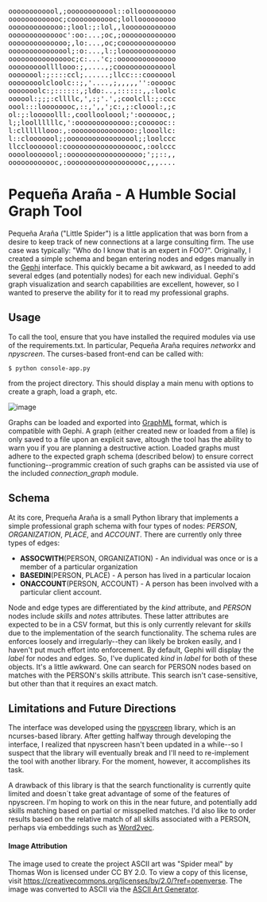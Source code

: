 <pre>
oooooooooool,;oooooooooool::ollooooooooo
ooooooooooooc;cooooooooooc;lollooooooooo
ooooooooooooo:;lool:;:lol,,loooooooooooo
oooooooooooooc':oo:...;oc,;ooooooooooooo
oooooooooooooo;,lo:...,oc;cooooooooooooo
ooooooooooooool;:o:...,l:;looooooooooooo
oooooooooooooooc;c:...'c;:oooooooooooooo
ooooooooollllooo:;,....,;coooooooooooool
oooooool:;::::ccl;......;llcc:::cooooool
oooooooolcloolc::;,'....,;,,,,,'':oooooc
ooooooolc:;::::::,;ldo:..,::::::,,:loolc
oooool:;;;:cllllc,',:;'.',;coolcll:;:ccc
oool:::loooooooc,::,',,';c:,;:cloool:,;c
ol:;:looooolll:,coollooloool;':ooooooc,;
l;;loollllllc,':ooooooooooooo:;coooooc::
l:cllllllooo:,:ooooooooooooooo:;looollc:
l::clooooool;;ooooooooooooooool;;loolccc
llcclooooool:coooooooooooooooooc,:oolccc
oooolooooool;:oooooooooooooooooo;';;::,,
oooooooooooc,:ooooooooooooooooooc,,,....
</pre>
# Pequeña Araña - A Humble Social Graph Tool
Pequeña Araña ("Little Spider") is a little application that was born from a desire to keep track of new connections at a large consulting firm. The use case was typically: "Who do I know that is an expert in FOO?". Originally, I created a simple schema and began entering nodes and edges manually in the [Gephi](https://gephi.org/) interface. This quickly became a bit awkward, as I needed to add several edges (and potentially nodes) for each new individual. Gephi's graph visualization and search capabilities are excellent, however, so I wanted to preserve the ability for it to read my professional graphs.

## Usage
To call the tool, ensure that you have installed the required modules via use of the requirements.txt. In particular, Pequeña Araña requires *networkx* and *npyscreen*. The curses-based front-end can be called with:

`$ python console-app.py`

from the project directory. This should display a main menu with options to create a graph, load a graph, etc.

![image](https://github.com/andrew-gearhart/pequena-arana/assets/2237295/8bfbcb1d-22d1-4fff-84e7-38d063821713)


Graphs can be loaded and exported into [GraphML](http://graphml.graphdrawing.org/) format, which is compatible with Gephi. A graph (either created new or loaded from a file) is only saved to a file upon an explicit save, altough the tool has the ability to warn you if you are planning a destructive action. Loaded graphs must adhere to the expected graph schema (described below) to ensure correct functioning--programmic creation of such graphs can be assisted via use of the included *connection_graph* module.

## Schema
At its core, Prequeña Araña is a small Python library that implements a simple professional graph schema with four types of nodes: *PERSON*, *ORGANIZATION*, *PLACE*, and *ACCOUNT*. There are currently only three types of edges:
* **ASSOCWITH**(PERSON, ORGANIZATION) - An individual was once or is a member of a particular organization
* **BASEDIN**(PERSON, PLACE) - A person has lived in a particular locaion
* **ONACCOUNT**(PERSON, ACCOUNT) - A person has been involved with a particular client account.

Node and edge types are differentiated by the *kind* attribute, and *PERSON* nodes include *skills* and *notes* attributes. These latter attributes are expected to be in a CSV format, but this is only currently relevant for *skills* due to the implementation of the search functionality. The schema rules are enforces loosely and irregularly--they can likely be broken easily, and I haven't put much effort into enforcement.
By default, Gephi will display the *label* for nodes and edges. So, I've duplicated *kind* in *label* for both of these objects. It's a little awkward. One can search for PERSON nodes based on matches with the PERSON's skills attribute. This search isn't case-sensitive, but other than that it requires an exact match.

## Limitations and Future Directions
The interface was developed using the [npyscreen](https://github.com/npcole/npyscreen) library, which is an ncurses-based library. After getting halfway through developing the interface, I realized that npyscreen hasn't been updated in a while--so I suspect that the library will eventually break and I'll need to re-implement the tool with another library. For the moment, however, it accomplishes its task.

A drawback of this library is that the search functionality is currently quite limited and doesn´t take great advantage of some of the features of npyscreen. I'm hoping to work on this in the near future, and potentially add skills matching based on partial or misspelled matches. I'd also like to order results based on the relative match of all skills associated with a PERSON, perhaps via embeddings such as [Word2vec](https://en.wikipedia.org/wiki/Word2vec).

#### Image Attribution
The image used to create the project ASCII art was "Spider meal" by Thomas Won is licensed under CC BY 2.0. To view a copy of this license, visit https://creativecommons.org/licenses/by/2.0/?ref=openverse. The image was converted to ASCII via the [ASCII Art Generator](https://www.ascii-art-generator.org/).

